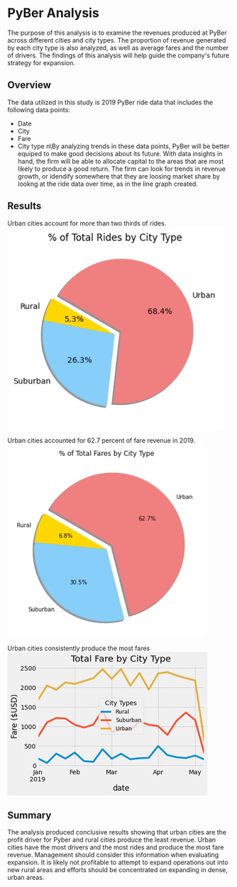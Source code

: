 # PyBer Analysis
The purpose of this analysis is to examine the revenues produced at PyBer across different cities and city types. The proportion of revenue generated by each city type is also analyzed, as well as average fares and the number of drivers. The findings of this analysis will help guide the company's future strategy for expansion.

## Overview
The data utilized in this study is 2019 PyBer ride data that includes the following data points: 
* Date 
* City 
* Fare 
* City type 
n\By analyzing trends in these data points, PyBer will be better equiped to make good decisions about its future. With data insights in hand, the firm will be able to allocate capital to the areas that are most likely to produce a good return. The firm can look for trends in revenue growth, or idendify somewhere that they are loosing market share by lookng at the ride data over time, as in the line graph created. 

## Results
Urban cities account for more than two thirds of rides. \
![Rides by City Type](https://github.com/blandes37/PyBer_Analysis/blob/master/Resources/Rides%20by%20city%20type.png?raw=true) 

Urban cities accounted for 62.7 percent of fare revenue in 2019. \
![Fares by City Type](https://github.com/blandes37/PyBer_Analysis/blob/master/Resources/Fares%20by%20City%20Type.png?raw=true) 

Urban cities consistently produce the most fares \
![Fares by City Type and Date](https://github.com/blandes37/PyBer_Analysis/blob/master/Resources/Total%20Fare%20by%20City%20Type.png?raw=true) 


## Summary
The analysis produced conclusive results showing that urban cities are the profit driver for Pyber and rural cities produce the least revenue. Urban cities have the most drivers and the most rides and produce the most fare revenue. Management should consider this information when evaluating expansion. It is likely not profitable to attempt to expand operations out into new rural areas and efforts should be concentrated on expanding in dense, urban areas. 
